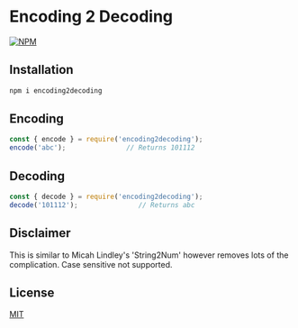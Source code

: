 # Encoding 2 Decoding
[![NPM](https://nodei.co/npm/encoding2decoding.png)](https://nodei.co/npm/encoding2decoding/)

## Installation
```js
npm i encoding2decoding
```

## Encoding
```js
const { encode } = require('encoding2decoding');
encode('abc');               // Returns 101112
```

## Decoding
```js
const { decode } = require('encoding2decoding');
decode('101112');               // Returns abc
```
## Disclaimer
This is similar to Micah Lindley's 'String2Num' however removes lots of the complication. Case sensitive not supported.

## License
[MIT](https://choosealicense.com/licenses/mit/)
